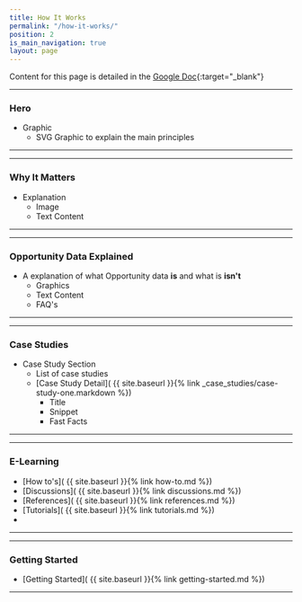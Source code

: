 ```yaml
---
title: How It Works
permalink: "/how-it-works/"
position: 2
is_main_navigation: true
layout: page
---
```


Content for this page is detailed in the
[Google Doc](https://drive.google.com/open?id=1b_AclHfydCEGU5ZfLu3i7kvUnGpLflFvBTg4oI46FP0){:target="_blank"}

***
### Hero 
+ Graphic
    + SVG Graphic to explain the main principles

***
***
### Why It Matters
+ Explanation
    + Image
    + Text Content

***

***
### Opportunity Data Explained
+ A explanation of what Opportunity data **is** and what is **isn't**
    + Graphics
    + Text Content
    + FAQ's

***
***
### Case Studies
+ Case Study Section
    + List of case studies 
    + [Case Study Detail]( {{ site.baseurl }}{% link _case_studies/case-study-one.markdown  %}) 
        + Title
        + Snippet
        + Fast Facts

***
***
### E-Learning
+ [How to's]( {{ site.baseurl }}{% link how-to.md %})  
+ [Discussions]( {{ site.baseurl }}{% link discussions.md %})  
+ [References]( {{ site.baseurl }}{% link references.md %})  
+ [Tutorials]( {{ site.baseurl }}{% link tutorials.md %})  
+ 

***
***
### Getting Started
+ [Getting Started]( {{ site.baseurl }}{% link getting-started.md %})  


***